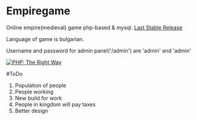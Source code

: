 # Empiregame
Online empire(medieval) game php-based & mysql.
<a href="https://github.com/dplamenov/empiregame/releases/tag/v1.2.2">Last Stable Release</a>

Language of game is bulgarian.

Username and password for admin panel('/admin') are 'admin' and 'admin'

<a href="http://www.phptherightway.com">
    <img src="http://www.phptherightway.com/images/banners/vert-rect-240x400.png" alt="PHP: The Right Way"/>
</a>

#ToDo 
1. Population of people
2. People working
3. New build for work
4. People in kingdom will pay taxes
5. Better design